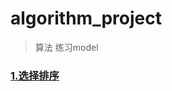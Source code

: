 # algorithm_project
> 算法 练习model

### [1.选择排序](app/main/java/com/padtast/algorithm_project/SelectSort)